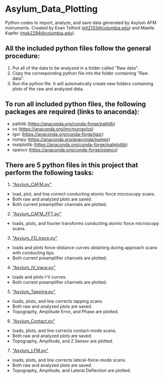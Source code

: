 # Asylum_Data_Plotting
Python codes to import, analyze, and save data generated by Asylum AFM instruments. Created by Evan Telford (ejt2133@columbia.edu) and Maelle Kapfer (mak2294@columbia.edu).

## All the included python files follow the general procedure:
1) Put all of the data to be analyzed in a folder called "Raw data".
2) Copy the corresponding python file into the folder containing "Raw data".
3) Run the python file. It will automatically create new folders containing plots of the raw and analyzed data.

## To run all included python files, the following packages are required (links to anaconda):
* pathlib (https://anaconda.org/conda-forge/pathlib)
* os (https://anaconda.org/jmcmurray/os)
* igor (https://anaconda.org/conda-forge/igor)
* numpy (https://anaconda.org/anaconda/numpy)
* matplotlib (https://anaconda.org/conda-forge/matplotlib)
* opencv (https://anaconda.org/conda-forge/opencv)

## There are 5 python files in this project that perform the following tasks:
1) ["Asylum_CAFM.py"](https://github.com/etelford38/Asylum_Data_Plotting/blob/main/Asylum_CAFM.py)
* load, plot, and line correct conducting atomic force microscopy scans. 
* Both raw and analyzed plots are saved. 
* Both current preamplifier channels are plotted.
2) ["Asylum_CAFM_FFT.py"](https://github.com/etelford38/Asylum_Data_Plotting/blob/main/Asylum_CAFM_FFT.py)
* loads, plots, and fourier transforms conducting atomic force microscopy scans. 
3) ["Asylum_FD_trace.py"](https://github.com/etelford38/Asylum_Data_Plotting/blob/main/Asylum_FD_trace.py)
* loads and plots force-distance curves obtaining during approach scans with conducting tips. 
* Both current preamplifier channels are plotted.
4) ["Asylum_IV_trace.py"](https://github.com/etelford38/Asylum_Data_Plotting/blob/main/Asylum_IV_trace.py)
* loads and plots I-V curves. 
* Both current preamplifier channels are plotted.
5) ["Asylum_Tapping.py"](https://github.com/etelford38/Asylum_Data_Plotting/blob/main/Asylum_Tapping.py)
* loads, plots, and line corrects tapping scans. 
* Both raw and analyzed plots are saved.
* Topography, Amplitude Error, and Phase are plotted.
6) ["Asylum_Contact.py"](https://github.com/etelford38/Asylum_Data_Plotting/blob/main/original/Asylum_Contact.py)
* loads, plots, and line corrects contact-mode scans. 
* Both raw and analyzed plots are saved.
* Topography, Amplitude, and Z Sensor are plotted.
7) ["Asylum_LFM.py"](https://github.com/etelford38/Asylum_Data_Plotting/blob/main/Asylum_Tapping.py)
* loads, plots, and line corrects lateral-force-mode scans. 
* Both raw and analyzed plots are saved.
* Topography, Amplitude, and Lateral Deflection are plotted.
